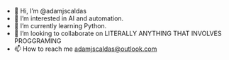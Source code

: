 - 👋 Hi, I’m @adamjscaldas
- 👀 I’m interested in AI and automation.
- 🌱 I’m currently learning Python.
- 💞️ I’m looking to collaborate on LITERALLY ANYTHING THAT INVOLVES PROGGRAMING
- 📫 How to reach me adamjscaldas@outlook.com

<!---
adamjscaldas/adamjscaldas is a ✨ special ✨ repository because its `README.md` (this file) appears on your GitHub profile.
You can click the Preview link to take a look at your changes.
--->
